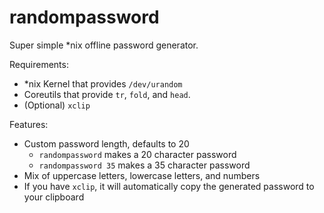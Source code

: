 # randompassword
Super simple *nix offline password generator.

Requirements:
- \*nix Kernel that provides `/dev/urandom`
- Coreutils that provide `tr`, `fold`, and `head`.
- (Optional) `xclip`

Features:
- Custom password length, defaults to 20
  - `randompassword` makes a 20 character password
  - `randompassword 35` makes a 35 character password
- Mix of uppercase letters, lowercase letters, and numbers
- If you have `xclip`, it will automatically copy the generated password to your clipboard
